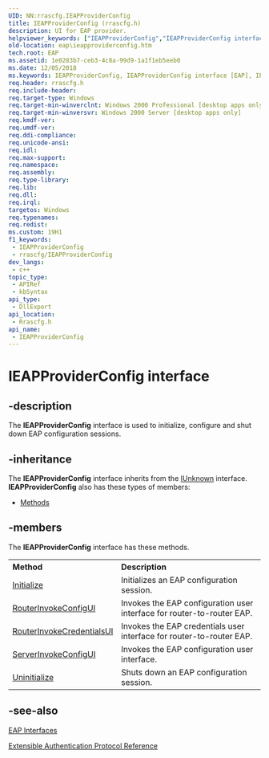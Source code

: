 ```yaml
---
UID: NN:rrascfg.IEAPProviderConfig
title: IEAPProviderConfig (rrascfg.h)
description: UI for EAP provider.
helpviewer_keywords: ["IEAPProviderConfig","IEAPProviderConfig interface [EAP]","IEAPProviderConfig interface [EAP]","described","_eap_ieapproviderconfig","eap.ieapproviderconfig","rrascfg/IEAPProviderConfig"]
old-location: eap\ieapproviderconfig.htm
tech.root: EAP
ms.assetid: 1e0283b7-ceb3-4c8a-99d9-1a1f1eb5eeb0
ms.date: 12/05/2018
ms.keywords: IEAPProviderConfig, IEAPProviderConfig interface [EAP], IEAPProviderConfig interface [EAP],described, _eap_ieapproviderconfig, eap.ieapproviderconfig, rrascfg/IEAPProviderConfig
req.header: rrascfg.h
req.include-header: 
req.target-type: Windows
req.target-min-winverclnt: Windows 2000 Professional [desktop apps only]
req.target-min-winversvr: Windows 2000 Server [desktop apps only]
req.kmdf-ver: 
req.umdf-ver: 
req.ddi-compliance: 
req.unicode-ansi: 
req.idl: 
req.max-support: 
req.namespace: 
req.assembly: 
req.type-library: 
req.lib: 
req.dll: 
req.irql: 
targetos: Windows
req.typenames: 
req.redist: 
ms.custom: 19H1
f1_keywords:
 - IEAPProviderConfig
 - rrascfg/IEAPProviderConfig
dev_langs:
 - c++
topic_type:
 - APIRef
 - kbSyntax
api_type:
 - DllExport
api_location:
 - Rrascfg.h
api_name:
 - IEAPProviderConfig
---
```


# IEAPProviderConfig interface


## -description

The **IEAPProviderConfig** interface is used to initialize, configure and shut down EAP configuration sessions.

## -inheritance

The <b xmlns:loc="http://microsoft.com/wdcml/l10n">IEAPProviderConfig</b> interface inherits from the <a href="/windows/desktop/api/unknwn/nn-unknwn-iunknown">IUnknown</a> interface. <b>IEAPProviderConfig</b> also has these types of members:
<ul>
<li><a href="https://docs.microsoft.com/">Methods</a></li>
</ul>

## -members

The <b>IEAPProviderConfig</b> interface has these methods.
<table class="members" id="memberListMethods">
<tr>
<th align="left" width="37%">Method</th>
<th align="left" width="63%">Description</th>
</tr>
<tr data="declared;">
<td align="left" width="37%">
<a href="/previous-versions/windows/desktop/api/rrascfg/nf-rrascfg-ieapproviderconfig-initialize">Initialize</a>
</td>
<td align="left" width="63%">
Initializes an EAP configuration session.

</td>
</tr>
<tr data="declared;">
<td align="left" width="37%">
<a href="/previous-versions/windows/desktop/api/rrascfg/nf-rrascfg-ieapproviderconfig-routerinvokeconfigui">RouterInvokeConfigUI</a>
</td>
<td align="left" width="63%">
Invokes the EAP configuration user interface for router-to-router EAP.

</td>
</tr>
<tr data="declared;">
<td align="left" width="37%">
<a href="/previous-versions/windows/desktop/api/rrascfg/nf-rrascfg-ieapproviderconfig-routerinvokecredentialsui">RouterInvokeCredentialsUI</a>
</td>
<td align="left" width="63%">
Invokes the EAP credentials user interface for router-to-router EAP.

</td>
</tr>
<tr data="declared;">
<td align="left" width="37%">
<a href="/previous-versions/windows/desktop/api/rrascfg/nf-rrascfg-ieapproviderconfig-serverinvokeconfigui">ServerInvokeConfigUI</a>
</td>
<td align="left" width="63%">
Invokes the EAP configuration user interface.

</td>
</tr>
<tr data="declared;">
<td align="left" width="37%">
<a href="/previous-versions/windows/desktop/api/rrascfg/nf-rrascfg-ieapproviderconfig-uninitialize">Uninitialize</a>
</td>
<td align="left" width="63%">
Shuts down an EAP configuration session.

</td>
</tr>
</table>

## -see-also

[EAP Interfaces](/windows/win32/eap/eap-interfaces)



[Extensible Authentication Protocol Reference](/windows/win32/eap/extensible-authentication-protocol-reference)